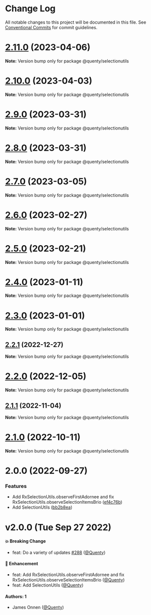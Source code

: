 # Change Log

All notable changes to this project will be documented in this file.
See [Conventional Commits](https://conventionalcommits.org) for commit guidelines.

# [2.11.0](https://github.com/Quenty/NevermoreEngine/compare/@quenty/selectionutils@2.10.0...@quenty/selectionutils@2.11.0) (2023-04-06)

**Note:** Version bump only for package @quenty/selectionutils





# [2.10.0](https://github.com/Quenty/NevermoreEngine/compare/@quenty/selectionutils@2.9.0...@quenty/selectionutils@2.10.0) (2023-04-03)

**Note:** Version bump only for package @quenty/selectionutils





# [2.9.0](https://github.com/Quenty/NevermoreEngine/compare/@quenty/selectionutils@2.8.0...@quenty/selectionutils@2.9.0) (2023-03-31)

**Note:** Version bump only for package @quenty/selectionutils





# [2.8.0](https://github.com/Quenty/NevermoreEngine/compare/@quenty/selectionutils@2.7.0...@quenty/selectionutils@2.8.0) (2023-03-31)

**Note:** Version bump only for package @quenty/selectionutils





# [2.7.0](https://github.com/Quenty/NevermoreEngine/compare/@quenty/selectionutils@2.6.0...@quenty/selectionutils@2.7.0) (2023-03-05)

**Note:** Version bump only for package @quenty/selectionutils





# [2.6.0](https://github.com/Quenty/NevermoreEngine/compare/@quenty/selectionutils@2.5.0...@quenty/selectionutils@2.6.0) (2023-02-27)

**Note:** Version bump only for package @quenty/selectionutils





# [2.5.0](https://github.com/Quenty/NevermoreEngine/compare/@quenty/selectionutils@2.4.0...@quenty/selectionutils@2.5.0) (2023-02-21)

**Note:** Version bump only for package @quenty/selectionutils





# [2.4.0](https://github.com/Quenty/NevermoreEngine/compare/@quenty/selectionutils@2.3.0...@quenty/selectionutils@2.4.0) (2023-01-11)

**Note:** Version bump only for package @quenty/selectionutils





# [2.3.0](https://github.com/Quenty/NevermoreEngine/compare/@quenty/selectionutils@2.2.1...@quenty/selectionutils@2.3.0) (2023-01-01)

**Note:** Version bump only for package @quenty/selectionutils





## [2.2.1](https://github.com/Quenty/NevermoreEngine/compare/@quenty/selectionutils@2.2.0...@quenty/selectionutils@2.2.1) (2022-12-27)

**Note:** Version bump only for package @quenty/selectionutils





# [2.2.0](https://github.com/Quenty/NevermoreEngine/compare/@quenty/selectionutils@2.1.1...@quenty/selectionutils@2.2.0) (2022-12-05)

**Note:** Version bump only for package @quenty/selectionutils





## [2.1.1](https://github.com/Quenty/NevermoreEngine/compare/@quenty/selectionutils@2.1.0...@quenty/selectionutils@2.1.1) (2022-11-04)

**Note:** Version bump only for package @quenty/selectionutils





# [2.1.0](https://github.com/Quenty/NevermoreEngine/compare/@quenty/selectionutils@2.0.0...@quenty/selectionutils@2.1.0) (2022-10-11)

**Note:** Version bump only for package @quenty/selectionutils





# 2.0.0 (2022-09-27)


### Features

* Add RxSelectionUtils.observeFirstAdornee and fix RxSelectionUtils.observeSelectionItemsBrio ([ef4c76b](https://github.com/Quenty/NevermoreEngine/commit/ef4c76bfd8146811d336ae26fc33e211ad1a11c1))
* Add SelectionUtils ([bb2b8ea](https://github.com/Quenty/NevermoreEngine/commit/bb2b8eab89c1c9d68ca0c5f8efc728c27ff1130f))





# v2.0.0 (Tue Sep 27 2022)

#### 💥 Breaking Change

- feat: Do a variety of updates [#288](https://github.com/Quenty/NevermoreEngine/pull/288) ([@Quenty](https://github.com/Quenty))

#### 🚀 Enhancement

- feat: Add RxSelectionUtils.observeFirstAdornee and fix RxSelectionUtils.observeSelectionItemsBrio ([@Quenty](https://github.com/Quenty))
- feat: Add SelectionUtils ([@Quenty](https://github.com/Quenty))

#### Authors: 1

- James Onnen ([@Quenty](https://github.com/Quenty))
